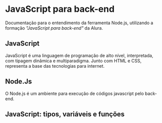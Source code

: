 # JavaScript para back-end #
Documentação para o entendimento da ferramenta Node.js, utilizando a formação _"JavaScript para back-end"_ da Alura.

## JavaScript ##
JavaScript é uma linguagem de programação de alto nível, interpretada, com tipagem dinâmica e multiparadigma. Junto com HTML e CSS, representa a base das tecnologias para internet.
 
## Node.Js ##
O Node.js é um ambiente para execução de códigos javascript pelo back-end.

 ## JavaScript: tipos, variáveis e funções ##
